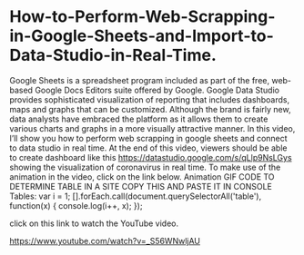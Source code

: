 # How-to-Perform-Web-Scrapping-in-Google-Sheets-and-Import-to-Data-Studio-in-Real-Time.
Google Sheets is a spreadsheet program included as part of the free, web-based Google Docs Editors suite offered by Google. Google Data Studio provides sophisticated visualization of reporting that includes dashboards, maps and graphs that can be customized. Although the brand is fairly new, data analysts have embraced the platform as it allows them to create various charts and graphs in a more visually attractive manner.
In this video, I’ll show you how to perform web scrapping in google sheets and connect to data studio in real time.
At the end of this video, viewers should be able to create dashboard like this https://datastudio.google.com/s/qLlp9NsLGys
showing the visualization of coronavirus in real time.
To make use of the animation in the video, click on the link below.
Animation GIF
CODE TO DETERMINE TABLE IN A SITE
COPY THIS AND PASTE IT IN CONSOLE
Tables: var i = 1; [].forEach.call(document.querySelectorAll('table'), function(x) { console.log(i++, x); });

click on this link to watch the YouTube video.

https://www.youtube.com/watch?v=_S56WNwljAU
